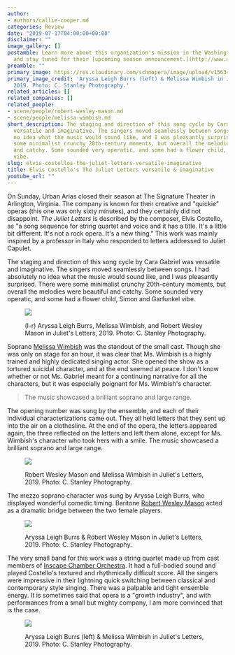 ```yaml
---
author:
- authors/callie-cooper.md
categories: Review
date: "2019-07-17T04:00:00+00:00"
disclaimer: ""
image_gallery: []
postamble: Learn more about this organization's mission in the Washington D.C. area,
  and stay tuned for their [upcoming season announcement.](http://www.urbanarias.org/)
preamble: ""
primary_image: https://res.cloudinary.com/schmopera/image/upload/v1563407382/media/2019/07/Juliet2.jpg
primary_image_credit: 'Aryssa Leigh Burrs (left) & Melissa Wimbish in Juliet''s Letters,
  2019. Photo: C. Stanley Photography.'
related_articles: []
related_companies: []
related_people:
- scene/people/robert-wesley-mason.md
- scene/people/melissa-wimbish.md
short_description: The staging and direction of this song cycle by Cara Gabriel was
  versatile and imaginative. The singers moved seamlessly between songs. I had absolutely
  no idea what the music would sound like, and I was pleasantly surprised. There were
  some minimalist crunchy 20th-century moments, but overall the melodies were beautiful
  and catchy. Some sounded very operatic, and some had a flower child, Simon and Garfunkel
  vibe.
slug: elvis-costellos-the-juliet-letters-versatile-imaginative
title: Elvis Costello's The Juliet Letters versatile & imaginative
youtube_url: ""
---
```

On Sunday, Urban Arias closed their season at The Signature Theater in Arlington, Virginia. The company is known for their creative and "quickie" operas (this one was only sixty minutes), and they certainly did not disappoint. _The Juliet Letters_ is described by the composer, Elvis Costello, as "a song sequence for string quartet and voice and it has a title. It's a little bit different. It's not a rock opera. It's a new thing." This work was mainly inspired by a professor in Italy who responded to letters addressed to Juliet Capulet.

The staging and direction of this song cycle by Cara Gabriel was versatile and imaginative. The singers moved seamlessly between songs. I had absolutely no idea what the music would sound like, and I was pleasantly surprised. There were some minimalist crunchy 20th-century moments, but overall the melodies were beautiful and catchy. Some sounded very operatic, and some had a flower child, Simon and Garfunkel vibe.

<figure data-type="image">

![](https://res.cloudinary.com/schmopera/image/upload/v1563407511/media/2019/07/Juliet1.jpg)

<figcaption>(l-r) Aryssa Leigh Burrs, Melissa Wimbish, and Robert Wesley Mason in Juliet's Letters, 2019. Photo: C. Stanley Photography.</figcaption>

</figure>

Soprano [Melissa Wimbish](/scene/people/melissa-wimbish/) was the standout of the small cast. Though she was only on stage for an hour, it was clear that Ms. Wimbish is a highly trained and highly dedicated singing actor. She opened the show as a tortured suicidal character, and at the end seemed at peace. I don't know whether or not Ms. Gabriel meant for a continuing narrative for all the characters, but it was especially poignant for Ms. Wimbish's character.

> The music showcased a brilliant soprano and large range.

The opening number was sung by the ensemble, and each of their individual characterizations came out. They all held letters that they sent up into the air on a clothesline. At the end of the opera, the letters appeared again, the three reflected on the letters and left them alone, except for Ms. Wimbish's character who took hers with a smile. The music showcased a brilliant soprano and large range.

<figure data-type="image">

![](https://res.cloudinary.com/schmopera/image/upload/v1563407522/media/2019/07/Juliet3.jpg)

<figcaption>Robert Wesley Mason and Melissa Wimbish in Juliet's Letters, 2019. Photo: C. Stanley Photography.</figcaption>

</figure>

The mezzo soprano character was sung by Aryssa Leigh Burrs, who displayed wonderful comedic timing. Baritone [Robert Wesley Mason](/scene/people/robert-wesley-mason/) acted as a dramatic bridge between the two female players.

<figure data-type="image">

![](https://res.cloudinary.com/schmopera/image/upload/v1563407534/media/2019/07/Juliet5.jpg)

<figcaption>Aryssa Leigh Burrs & Robert Wesley Mason in Juliet's Letters, 2019. Photo: C. Stanley Photography.</figcaption>

</figure>

The very small band for this work was a string quartet made up from cast members of [Inscape Chamber Orchestra](https://www.inscape.org/). It had a full-bodied sound and played Costello's textured and rhythmically difficult score. All the singers were impressive in their lightning quick switching between classical and contemporary style singing. There was a palpable and tight ensemble energy. It is sometimes said that opera is a "growth industry", and with performances from a small but mighty company, I am more convinced that is the case.

<figure data-type="image">

![](https://res.cloudinary.com/schmopera/image/upload/v1563407544/media/2019/07/Juliet6.jpg)

<figcaption>Aryssa Leigh Burrs (left) & Melissa Wimbish in Juliet's Letters, 2019. Photo: C. Stanley Photography.</figcaption>

</figure>